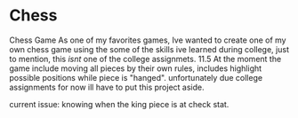 # Chess
Chess Game
As one of my favorites games, Ive wanted to create one of my own chess game using the some of the skills ive learned during college, just to mention, this *isnt* one of the college assignmets.
11.5 
At the moment the game include moving all pieces by their own rules, includes highlight possible positions while piece is "hanged".
unfortunately due college assignments for now ill have to put this project aside.

current issue:
knowing when the king piece is at check stat.
